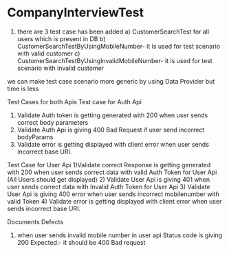 # CompanyInterviewTest
1) there are 3 test case has been added
   a) CustomerSearchTest for all users which is present in DB
   b) CustomerSearchTestByUsingMobileNumber- it is used for test scenario with valid customer
   c) CustomerSearchTestByUsingInvalidMobileNumber- it is used for test scenario with invalid customer
   
  we can make test case scenario more generic by using Data Provider but time is less  



Test Cases for both Apis
Test case for Auth Api
1) Validate Auth token is getting generated with 200 when user sends correct body parameters
2) Validate Auth Api is giving 400 Bad Request if user send incorrect bodyParams
3) Validate error is getting displayed with client error when user sends incorrect base URI.

Test Case for User Api
1)Validate correct Response is getting generated with 200 when user sends correct data with valid Auth Token for User Api (All Users should get displayed)
2) Validate User Api is giving 401 when user sends correct data with Invalid Auth Token for User Api
3) Validate User Api is giving 400 error when user sends incorrect mobilenumber with valid Token
4) Validate error is getting displayed with client error when user sends incorrect base URI.


Documents Defects
1) when user sends invalid mobile number in user api Status code is giving 200 
 Expected:- it should be 400 Bad request


